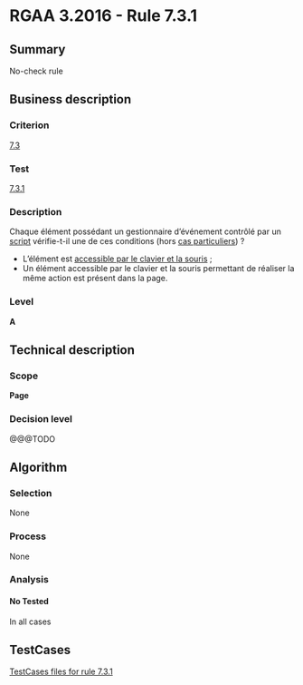 # RGAA 3.2016 - Rule 7.3.1

## Summary
No-check rule


## Business description

### Criterion
[7.3](http://references.modernisation.gouv.fr/rgaa-accessibilite/criteres.html#crit-7-3)

### Test
[7.3.1](http://references.modernisation.gouv.fr/rgaa-accessibilite/criteres.html#test-7-3-1)

### Description
<div lang="fr">Chaque &#xE9;l&#xE9;ment poss&#xE9;dant un gestionnaire d&#x2019;&#xE9;v&#xE9;nement contr&#xF4;l&#xE9; par un <a href="http://references.modernisation.gouv.fr/rgaa-accessibilite/glossaire.html#script">script</a> v&#xE9;rifie-t-il une de ces conditions (hors <a href="http://references.modernisation.gouv.fr/rgaa-accessibilite/cas-particuliers.html#cp-7-3" title="Cas particuliers pour le crit&#xE8;re 7.3">cas particuliers</a>)&nbsp;? <ul><li>L&#x2019;&#xE9;l&#xE9;ment est <a href="http://references.modernisation.gouv.fr/rgaa-accessibilite/glossaire.html#accessible-et-activable-par-le-clavier-et-la-souris">accessible par le clavier et la souris</a>&nbsp;;</li> <li>Un &#xE9;l&#xE9;ment accessible par le clavier et la souris permettant de r&#xE9;aliser la m&#xEA;me action est pr&#xE9;sent dans la page.</li> </ul></div>

### Level
**A**


## Technical description

### Scope
**Page**

### Decision level
@@@TODO


## Algorithm

### Selection
None

### Process
None

### Analysis

#### No Tested
In all cases


##  TestCases

[TestCases files for rule 7.3.1](https://github.com/Asqatasun/Asqatasun/tree/develop/rules/rules-rgaa3.2016/src/test/resources/testcases/rgaa32016/Rgaa32016Rule070301/)


